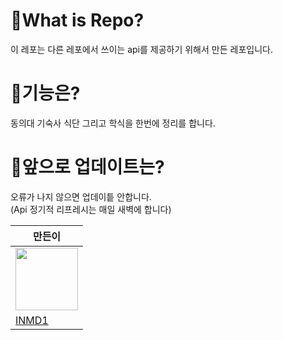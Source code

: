 # 🤔What is Repo?
이 레포는 다른 레포에서 쓰이는 api를 제공하기 위해서 만든 레포입니다.

# 🤔기능은?
동의대 기숙사 식단 그리고 학식을 한번에 정리를 합니다.

# 🤔앞으로 업데이트는?
오류가 나지 않으면 업데이틑 안합니다.<br>
(Api 정기적 리프레시는 매일 새벽에 합니다)

|만든이|
|-----|
|<img src="https://user-images.githubusercontent.com/87979171/162585096-70d66225-252e-4ebd-a2b8-2745282ab878.png" width="100" height="100">
|[INMD1](https://github.com/INMD1)|
